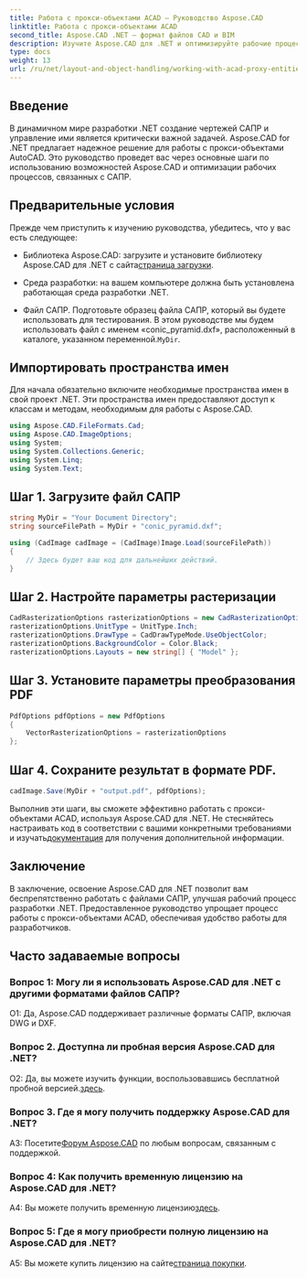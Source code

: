 ```yaml
---
title: Работа с прокси-объектами ACAD — Руководство Aspose.CAD
linktitle: Работа с прокси-объектами ACAD
second_title: Aspose.CAD .NET — формат файлов CAD и BIM
description: Изучите Aspose.CAD для .NET и оптимизируйте рабочие процессы САПР. Легко конвертируйте, редактируйте и управляйте прокси-объектами ACAD.
type: docs
weight: 13
url: /ru/net/layout-and-object-handling/working-with-acad-proxy-entities/
---
```

## Введение

В динамичном мире разработки .NET создание чертежей САПР и управление ими является критически важной задачей. Aspose.CAD for .NET предлагает надежное решение для работы с прокси-объектами AutoCAD. Это руководство проведет вас через основные шаги по использованию возможностей Aspose.CAD и оптимизации рабочих процессов, связанных с САПР.

## Предварительные условия

Прежде чем приступить к изучению руководства, убедитесь, что у вас есть следующее:

-  Библиотека Aspose.CAD: загрузите и установите библиотеку Aspose.CAD для .NET с сайта[страница загрузки](https://releases.aspose.com/cad/net/).

- Среда разработки: на вашем компьютере должна быть установлена работающая среда разработки .NET.

-  Файл САПР. Подготовьте образец файла САПР, который вы будете использовать для тестирования. В этом руководстве мы будем использовать файл с именем «conic_pyramid.dxf», расположенный в каталоге, указанном переменной.`MyDir`.

## Импортировать пространства имен

Для начала обязательно включите необходимые пространства имен в свой проект .NET. Эти пространства имен предоставляют доступ к классам и методам, необходимым для работы с Aspose.CAD.

```csharp
using Aspose.CAD.FileFormats.Cad;
using Aspose.CAD.ImageOptions;
using System;
using System.Collections.Generic;
using System.Linq;
using System.Text;
```

## Шаг 1. Загрузите файл САПР

```csharp
string MyDir = "Your Document Directory";
string sourceFilePath = MyDir + "conic_pyramid.dxf";

using (CadImage cadImage = (CadImage)Image.Load(sourceFilePath))
{
    // Здесь будет ваш код для дальнейших действий.
}
```

## Шаг 2. Настройте параметры растеризации

```csharp
CadRasterizationOptions rasterizationOptions = new CadRasterizationOptions();
rasterizationOptions.UnitType = UnitType.Inch;
rasterizationOptions.DrawType = CadDrawTypeMode.UseObjectColor;
rasterizationOptions.BackgroundColor = Color.Black;
rasterizationOptions.Layouts = new string[] { "Model" };
```

## Шаг 3. Установите параметры преобразования PDF

```csharp
PdfOptions pdfOptions = new PdfOptions
{
    VectorRasterizationOptions = rasterizationOptions
};
```

## Шаг 4. Сохраните результат в формате PDF.

```csharp
cadImage.Save(MyDir + "output.pdf", pdfOptions);
```

Выполнив эти шаги, вы сможете эффективно работать с прокси-объектами ACAD, используя Aspose.CAD для .NET. Не стесняйтесь настраивать код в соответствии с вашими конкретными требованиями и изучать[документация](https://reference.aspose.com/cad/net/) для получения дополнительной информации.

## Заключение

В заключение, освоение Aspose.CAD для .NET позволит вам беспрепятственно работать с файлами САПР, улучшая рабочий процесс разработки .NET. Предоставленное руководство упрощает процесс работы с прокси-объектами ACAD, обеспечивая удобство работы для разработчиков.

## Часто задаваемые вопросы

### Вопрос 1: Могу ли я использовать Aspose.CAD для .NET с другими форматами файлов САПР?

О1: Да, Aspose.CAD поддерживает различные форматы САПР, включая DWG и DXF.

### Вопрос 2. Доступна ли пробная версия Aspose.CAD для .NET?

 О2: Да, вы можете изучить функции, воспользовавшись бесплатной пробной версией.[здесь](https://releases.aspose.com/).

### Вопрос 3. Где я могу получить поддержку Aspose.CAD для .NET?

 A3: Посетите[Форум Aspose.CAD](https://forum.aspose.com/c/cad/19) по любым вопросам, связанным с поддержкой.

### Вопрос 4: Как получить временную лицензию на Aspose.CAD для .NET?

 A4: Вы можете получить временную лицензию[здесь](https://purchase.aspose.com/temporary-license/).

### Вопрос 5: Где я могу приобрести полную лицензию на Aspose.CAD для .NET?

 A5: Вы можете купить лицензию на сайте[страница покупки](https://purchase.aspose.com/buy).